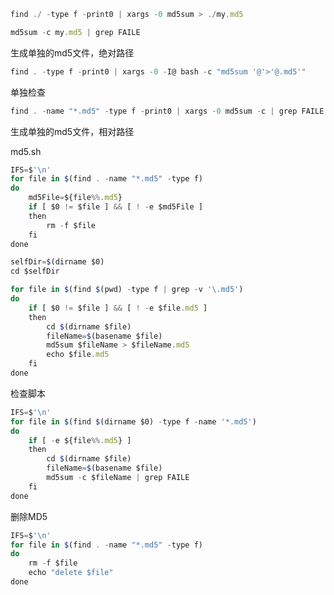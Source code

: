 ```javascript
find ./ -type f -print0 | xargs -0 md5sum > ./my.md5
```



```javascript
md5sum -c my.md5 | grep FAILE
```





生成单独的md5文件，绝对路径

```javascript
find . -type f -print0 | xargs -0 -I@ bash -c "md5sum '@'>'@.md5'"
```

单独检查

```javascript
find . -name "*.md5" -type f -print0 | xargs -0 md5sum -c | grep FAILE
```





生成单独的md5文件，相对路径

md5.sh

```javascript
IFS=$'\n'
for file in $(find . -name "*.md5" -type f)
do
	md5File=${file%%.md5}
	if [ $0 != $file ] && [ ! -e $md5File ]
	then
		rm -f $file
	fi
done

selfDir=$(dirname $0)
cd $selfDir

for file in $(find $(pwd) -type f | grep -v '\.md5')
do
	if [ $0 != $file ] && [ ! -e $file.md5 ]
	then
		cd $(dirname $file)
		fileName=$(basename $file)
		md5sum $fileName > $fileName.md5
		echo $file.md5
	fi
done

```

检查脚本

```javascript
IFS=$'\n'
for file in $(find $(dirname $0) -type f -name '*.md5')
do
	if [ -e ${file%%.md5} ]
	then
		cd $(dirname $file)
		fileName=$(basename $file)
		md5sum -c $fileName | grep FAILE
	fi
done

```

删除MD5

```javascript
IFS=$'\n'
for file in $(find . -name "*.md5" -type f)
do
	rm -f $file
	echo "delete $file"
done
```

